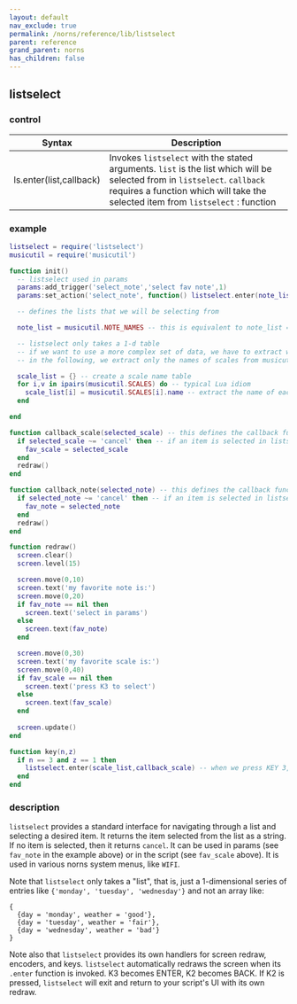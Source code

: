 ```yaml
---
layout: default
nav_exclude: true
permalink: /norns/reference/lib/listselect
parent: reference
grand_parent: norns
has_children: false
---
```


## listselect

### control

| Syntax                  | Description                                                                                                                                                                                                   |
| ----------------------- | ------------------------------------------------------------------------------------------------------------------------------------------------------------------------------------------------------------- |
| ls.enter(list,callback) | Invokes `listselect` with the stated arguments. `list` is the list which will be selected from in `listselect`. `callback` requires a function which will take the selected item from `listselect` : function |

### example

```lua
listselect = require('listselect')
musicutil = require('musicutil')

function init()
  -- listselect used in params
  params:add_trigger('select_note','select fav note',1)
  params:set_action('select_note', function() listselect.enter(note_list,callback_note) end)

  -- defines the lists that we will be selecting from

  note_list = musicutil.NOTE_NAMES -- this is equivalent to note_list = {"C", "C#", "D", "D#", "E", "F", "F#", "G", "G#", "A", "A#", "B"}, but we can borrow lists from elsewhere

  -- listselect only takes a 1-d table
  -- if we want to use a more complex set of data, we have to extract what we want from it to make a list
  -- in the following, we extract only the names of scales from musicutil.SCALES

  scale_list = {} -- create a scale name table
  for i,v in ipairs(musicutil.SCALES) do -- typical Lua idiom
    scale_list[i] = musicutil.SCALES[i].name -- extract the name of each scale and add it to our 1-d table
  end

end

function callback_scale(selected_scale) -- this defines the callback function that is used in our KEY 3 listselect
  if selected_scale ~= 'cancel' then -- if an item is selected in listselect
    fav_scale = selected_scale
  end
  redraw()
end

function callback_note(selected_note) -- this defines the callback function that is used in our PARAMETERS-based listselect
  if selected_note ~= 'cancel' then -- if an item is selected in listselect
    fav_note = selected_note
  end
  redraw()
end

function redraw()
  screen.clear()
  screen.level(15)

  screen.move(0,10)
  screen.text('my favorite note is:')
  screen.move(0,20)
  if fav_note == nil then
    screen.text('select in params')
  else
    screen.text(fav_note)
  end

  screen.move(0,30)
  screen.text('my favorite scale is:')
  screen.move(0,40)
  if fav_scale == nil then
    screen.text('press K3 to select')
  else
    screen.text(fav_scale)
  end
  
  screen.update()
end

function key(n,z)
  if n == 3 and z == 1 then  
    listselect.enter(scale_list,callback_scale) -- when we press KEY 3, we enter listselect
  end
end
```

### description

`listselect` provides a standard interface for navigating through a list and selecting a desired item. It returns the item selected from the list as a string. If no item is selected, then it returns `cancel`. It can be used in params (see `fav_note` in the example above) or in the script (see `fav_scale` above). It is used in various norns system menus, like `WIFI`. 

Note that `listselect` only takes a "list", that is, just a 1-dimensional series of entries like `{'monday', 'tuesday', 'wednesday'}` and not an array like: 

```
{
  {day = 'monday', weather = 'good'},
  {day = 'tuesday', weather = 'fair'},
  {day = 'wednesday', weather = 'bad'}
}
```

Note also that `listselect` provides its own handlers for screen redraw, encoders, and keys. `listselect` automatically redraws the screen when its `.enter` function is invoked. K3 becomes ENTER, K2 becomes BACK. If K2 is pressed, `listselect` will exit and return to your script's UI with its own redraw.
